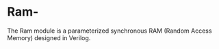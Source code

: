# Ram-
The Ram module is a parameterized synchronous RAM (Random Access Memory) designed in Verilog.
